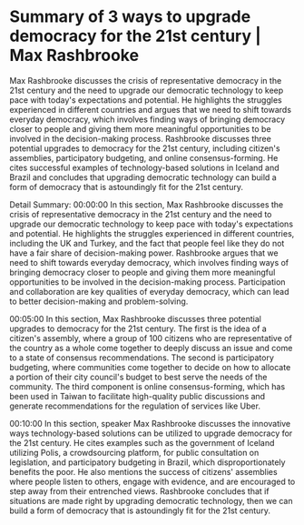 # Summary of 3 ways to upgrade democracy for the 21st century | Max Rashbrooke

Max Rashbrooke discusses the crisis of representative democracy in the 21st century and the need to upgrade our democratic technology to keep pace with today's expectations and potential. He highlights the struggles experienced in different countries and argues that we need to shift towards everyday democracy, which involves finding ways of bringing democracy closer to people and giving them more meaningful opportunities to be involved in the decision-making process. Rashbrooke discusses three potential upgrades to democracy for the 21st century, including citizen's assemblies, participatory budgeting, and online consensus-forming. He cites successful examples of technology-based solutions in Iceland and Brazil and concludes that upgrading democratic technology can build a form of democracy that is astoundingly fit for the 21st century.

Detail Summary: 
00:00:00
In this section, Max Rashbrooke discusses the crisis of representative democracy in the 21st century and the need to upgrade our democratic technology to keep pace with today's expectations and potential. He highlights the struggles experienced in different countries, including the UK and Turkey, and the fact that people feel like they do not have a fair share of decision-making power. Rashbrooke argues that we need to shift towards everyday democracy, which involves finding ways of bringing democracy closer to people and giving them more meaningful opportunities to be involved in the decision-making process. Participation and collaboration are key qualities of everyday democracy, which can lead to better decision-making and problem-solving.

00:05:00
In this section, Max Rashbrooke discusses three potential upgrades to democracy for the 21st century. The first is the idea of a citizen's assembly, where a group of 100 citizens who are representative of the country as a whole come together to deeply discuss an issue and come to a state of consensus recommendations. The second is participatory budgeting, where communities come together to decide on how to allocate a portion of their city council's budget to best serve the needs of the community. The third component is online consensus-forming, which has been used in Taiwan to facilitate high-quality public discussions and generate recommendations for the regulation of services like Uber.

00:10:00
In this section, speaker Max Rashbrooke discusses the innovative ways technology-based solutions can be utilized to upgrade democracy for the 21st century. He cites examples such as the government of Iceland utilizing Polis, a crowdsourcing platform, for public consultation on legislation, and participatory budgeting in Brazil, which disproportionately benefits the poor. He also mentions the success of citizens' assemblies where people listen to others, engage with evidence, and are encouraged to step away from their entrenched views. Rashbrooke concludes that if situations are made right by upgrading democratic technology, then we can build a form of democracy that is astoundingly fit for the 21st century.

